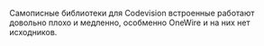 Самописные библиотеки для Codevision
встроенные работают довольно плохо и медленно, особменно OneWire и на них нет исходников.
